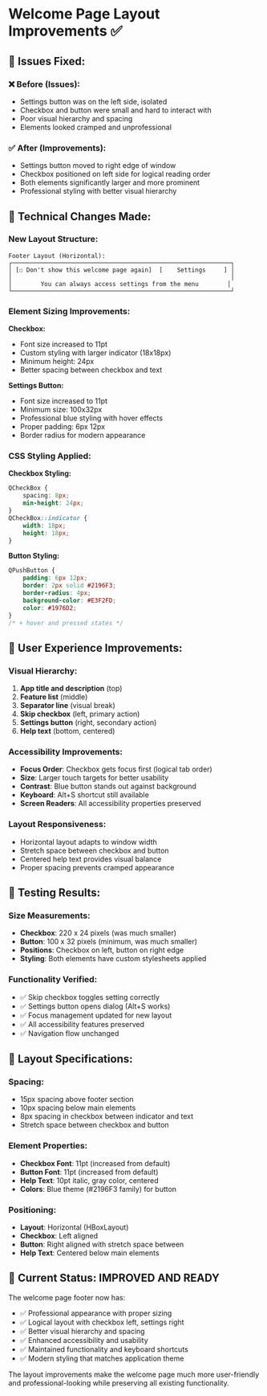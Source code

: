 # Welcome Page Layout Improvements ✅

## 🎯 **Issues Fixed:**

### ❌ **Before (Issues):**
- Settings button was on the left side, isolated
- Checkbox and button were small and hard to interact with
- Poor visual hierarchy and spacing
- Elements looked cramped and unprofessional

### ✅ **After (Improvements):**
- Settings button moved to right edge of window
- Checkbox positioned on left side for logical reading order
- Both elements significantly larger and more prominent
- Professional styling with better visual hierarchy

## 🔧 **Technical Changes Made:**

### **New Layout Structure:**
```
Footer Layout (Horizontal):
┌─────────────────────────────────────────────────────────────┐
│ [☐ Don't show this welcome page again]  [    Settings     ] │
│                                                             │
│        You can always access settings from the menu        │
└─────────────────────────────────────────────────────────────┘
```

### **Element Sizing Improvements:**

**Checkbox:**
- Font size increased to 11pt
- Custom styling with larger indicator (18x18px)
- Minimum height: 24px
- Better spacing between checkbox and text

**Settings Button:**
- Font size increased to 11pt  
- Minimum size: 100x32px
- Professional blue styling with hover effects
- Proper padding: 6px 12px
- Border radius for modern appearance

### **CSS Styling Applied:**

**Checkbox Styling:**
```css
QCheckBox {
    spacing: 8px;
    min-height: 24px;
}
QCheckBox::indicator {
    width: 18px;
    height: 18px;
}
```

**Button Styling:**
```css
QPushButton {
    padding: 6px 12px;
    border: 2px solid #2196F3;
    border-radius: 4px;
    background-color: #E3F2FD;
    color: #1976D2;
}
/* + hover and pressed states */
```

## 📱 **User Experience Improvements:**

### **Visual Hierarchy:**
1. **App title and description** (top)
2. **Feature list** (middle)
3. **Separator line** (visual break)
4. **Skip checkbox** (left, primary action)
5. **Settings button** (right, secondary action)
6. **Help text** (bottom, centered)

### **Accessibility Improvements:**
- **Focus Order**: Checkbox gets focus first (logical tab order)
- **Size**: Larger touch targets for better usability
- **Contrast**: Blue button stands out against background
- **Keyboard**: Alt+S shortcut still available
- **Screen Readers**: All accessibility properties preserved

### **Layout Responsiveness:**
- Horizontal layout adapts to window width
- Stretch space between checkbox and button
- Centered help text provides visual balance
- Proper spacing prevents cramped appearance

## 🧪 **Testing Results:**

### **Size Measurements:**
- **Checkbox**: 220 x 24 pixels (was much smaller)
- **Button**: 100 x 32 pixels (minimum, was much smaller)
- **Positions**: Checkbox on left, button on right edge
- **Styling**: Both elements have custom stylesheets applied

### **Functionality Verified:**
- ✅ Skip checkbox toggles setting correctly
- ✅ Settings button opens dialog (Alt+S works)
- ✅ Focus management updated for new layout
- ✅ All accessibility features preserved
- ✅ Navigation flow unchanged

## 📐 **Layout Specifications:**

### **Spacing:**
- 15px spacing above footer section
- 10px spacing below main elements
- 8px spacing in checkbox between indicator and text
- Stretch space between checkbox and button

### **Element Properties:**
- **Checkbox Font**: 11pt (increased from default)
- **Button Font**: 11pt (increased from default)
- **Help Text**: 10pt italic, gray color, centered
- **Colors**: Blue theme (#2196F3 family) for button

### **Positioning:**
- **Layout**: Horizontal (HBoxLayout)
- **Checkbox**: Left aligned
- **Button**: Right aligned with stretch space between
- **Help Text**: Centered below main elements

## 🎉 **Current Status: IMPROVED AND READY**

The welcome page footer now has:
- ✅ Professional appearance with proper sizing
- ✅ Logical layout with checkbox left, settings right
- ✅ Better visual hierarchy and spacing
- ✅ Enhanced accessibility and usability
- ✅ Maintained functionality and keyboard shortcuts
- ✅ Modern styling that matches application theme

The layout improvements make the welcome page much more user-friendly and professional-looking while preserving all existing functionality.